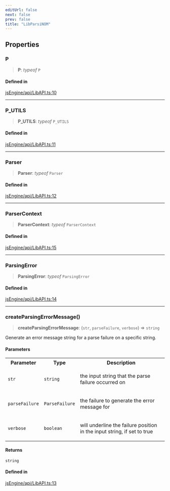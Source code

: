 ```yaml
---
editUrl: false
next: false
prev: false
title: "LibParsiNOM"
---
```


## Properties

### P

> **P**: *typeof* `P`

#### Defined in

[jsEngine/api/LibAPI.ts:10](https://github.com/mProjectsCode/obsidian-js-engine-plugin/blob/c8107c135035ea9518f13c9859a322a46eebe15e/jsEngine/api/LibAPI.ts#L10)

***

### P\_UTILS

> **P\_UTILS**: *typeof* `P_UTILS`

#### Defined in

[jsEngine/api/LibAPI.ts:11](https://github.com/mProjectsCode/obsidian-js-engine-plugin/blob/c8107c135035ea9518f13c9859a322a46eebe15e/jsEngine/api/LibAPI.ts#L11)

***

### Parser

> **Parser**: *typeof* `Parser`

#### Defined in

[jsEngine/api/LibAPI.ts:12](https://github.com/mProjectsCode/obsidian-js-engine-plugin/blob/c8107c135035ea9518f13c9859a322a46eebe15e/jsEngine/api/LibAPI.ts#L12)

***

### ParserContext

> **ParserContext**: *typeof* `ParserContext`

#### Defined in

[jsEngine/api/LibAPI.ts:15](https://github.com/mProjectsCode/obsidian-js-engine-plugin/blob/c8107c135035ea9518f13c9859a322a46eebe15e/jsEngine/api/LibAPI.ts#L15)

***

### ParsingError

> **ParsingError**: *typeof* `ParsingError`

#### Defined in

[jsEngine/api/LibAPI.ts:14](https://github.com/mProjectsCode/obsidian-js-engine-plugin/blob/c8107c135035ea9518f13c9859a322a46eebe15e/jsEngine/api/LibAPI.ts#L14)

***

### createParsingErrorMessage()

> **createParsingErrorMessage**: (`str`, `parseFailure`, `verbose`) => `string`

Generate an error message string for a parse failure on a specific string.

#### Parameters

<table>
<tr>
<th>Parameter</th>
<th>Type</th>
<th>Description</th>
</tr>
<tr>
<td>

`str`

</td>
<td>

`string`

</td>
<td>

the input string that the parse failure occurred on

</td>
</tr>
<tr>
<td>

`parseFailure`

</td>
<td>

`ParseFailure`

</td>
<td>

the failure to generate the error message for

</td>
</tr>
<tr>
<td>

`verbose`

</td>
<td>

`boolean`

</td>
<td>

will underline the failure position in the input string, if set to true

</td>
</tr>
</table>

#### Returns

`string`

#### Defined in

[jsEngine/api/LibAPI.ts:13](https://github.com/mProjectsCode/obsidian-js-engine-plugin/blob/c8107c135035ea9518f13c9859a322a46eebe15e/jsEngine/api/LibAPI.ts#L13)
